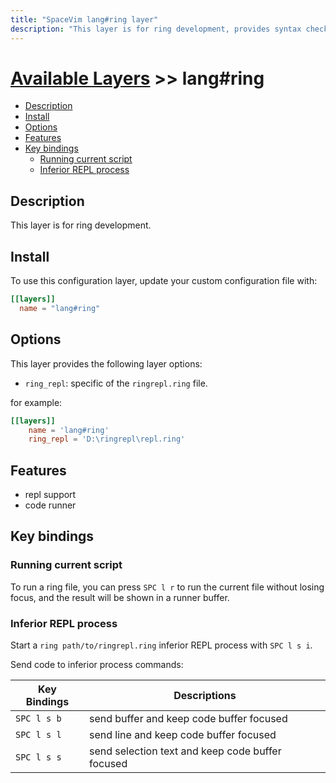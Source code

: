 ```yaml
---
title: "SpaceVim lang#ring layer"
description: "This layer is for ring development, provides syntax checking, code runner and repl support for ring files."
---
```


# [Available Layers](../../) >> lang#ring

<!-- vim-markdown-toc GFM -->

- [Description](#description)
- [Install](#install)
- [Options](#options)
- [Features](#features)
- [Key bindings](#key-bindings)
  - [Running current script](#running-current-script)
  - [Inferior REPL process](#inferior-repl-process)

<!-- vim-markdown-toc -->

## Description

This layer is for ring development.

## Install

To use this configuration layer, update your custom configuration file with:

```toml
[[layers]]
  name = "lang#ring"
```

## Options

This layer provides the following layer options:

- `ring_repl`: specific of the `ringrepl.ring` file.

for example:

```toml
[[layers]]
    name = 'lang#ring'
    ring_repl = 'D:\ringrepl\repl.ring'
```

## Features

- repl support
- code runner

## Key bindings

### Running current script

To run a ring file, you can press `SPC l r` to run the current file without losing focus, and the result will be shown in a runner buffer.

### Inferior REPL process

Start a `ring path/to/ringrepl.ring` inferior REPL process with `SPC l s i`.

Send code to inferior process commands:

| Key Bindings | Descriptions                                     |
| ------------ | ------------------------------------------------ |
| `SPC l s b`  | send buffer and keep code buffer focused         |
| `SPC l s l`  | send line and keep code buffer focused           |
| `SPC l s s`  | send selection text and keep code buffer focused |



